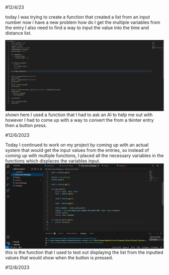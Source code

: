 #12/4/23

today I was trying to create a function that created a list from an input number
now i have a new problem how do I get the multiple variables from the entry 
I also need to find a way to input the value into the time and distance list.

![code worked on here](worktime.png)
shown here I used a function that I had to ask an AI to help me out with however I had to come up with a way to convert the from a tkinter entry then a button press.

#12/6/2023

Today I continued to work on my project by coming up with an actual system that would get the input values from the entries, so instead of coming up with multiple functions, I placed all the necessary variables in the functions which displaces the variables input.
![code worked on here](workday3.png)
this is the function that I used to test out displaying the list from the inputted values that would show when the button is pressed.

#12/8/2023
